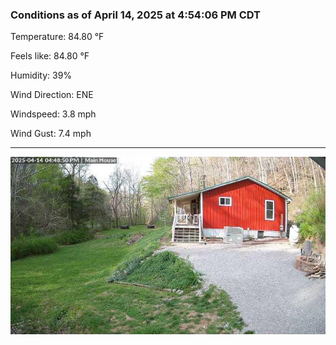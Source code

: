 ### Conditions as of April 14, 2025 at 4:54:06 PM CDT 

Temperature: 84.80 &deg;F

Feels like: 84.80 &deg;F

Humidity: 39%

Wind Direction: ENE

Windspeed: 3.8 mph

Wind Gust: 7.4 mph

---

<img src="./images/latest.jpeg"/>

